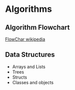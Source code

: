 # Algorithms

## Algorithm Flowchart

[FlowChar wikipedia](https://en.wikipedia.org/wiki/Flowchart)

## Data Structures

- Arrays and Lists
- Trees 
- Structs
- Classes and objects

